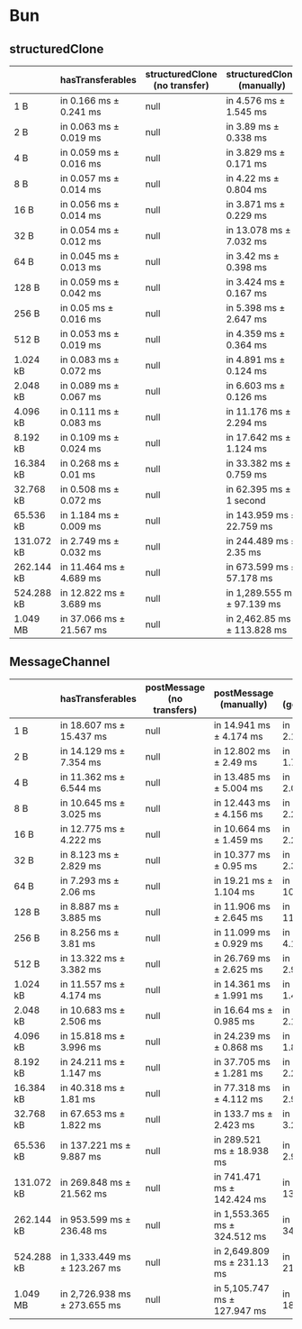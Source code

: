 # Bun

## structuredClone

|            | hasTransferables         | structuredClone (no transfer) | structuredClone (manually)  | structuredClone (getTransferable*) | structuredClone (getTransferables) |
| ---------- | ------------------------ | ----------------------------- | --------------------------- | ---------------------------------- | ---------------------------------- |
| 1 B        | in 0.166 ms ± 0.241 ms   | null                          | in 4.576 ms ± 1.545 ms      | in 9.079 ms ± 4.624 ms             | in 4.988 ms ± 1.851 ms             |
| 2 B        | in 0.063 ms ± 0.019 ms   | null                          | in 3.89 ms ± 0.338 ms       | in 4.063 ms ± 0.324 ms             | in 3.976 ms ± 0.253 ms             |
| 4 B        | in 0.059 ms ± 0.016 ms   | null                          | in 3.829 ms ± 0.171 ms      | in 3.993 ms ± 0.266 ms             | in 3.886 ms ± 0.306 ms             |
| 8 B        | in 0.057 ms ± 0.014 ms   | null                          | in 4.22 ms ± 0.804 ms       | in 10.218 ms ± 2.872 ms            | in 3.939 ms ± 0.313 ms             |
| 16 B       | in 0.056 ms ± 0.014 ms   | null                          | in 3.871 ms ± 0.229 ms      | in 5.368 ms ± 2.673 ms             | in 7.411 ms ± 7.164 ms             |
| 32 B       | in 0.054 ms ± 0.012 ms   | null                          | in 13.078 ms ± 7.032 ms     | in 3.496 ms ± 0.28 ms              | in 5.03 ms ± 3.557 ms              |
| 64 B       | in 0.045 ms ± 0.013 ms   | null                          | in 3.42 ms ± 0.398 ms       | in 3.662 ms ± 0.448 ms             | in 3.496 ms ± 0.241 ms             |
| 128 B      | in 0.059 ms ± 0.042 ms   | null                          | in 3.424 ms ± 0.167 ms      | in 9.917 ms ± 3.095 ms             | in 3.735 ms ± 0.136 ms             |
| 256 B      | in 0.05 ms ± 0.016 ms    | null                          | in 5.398 ms ± 2.647 ms      | in 4.02 ms ± 0.155 ms              | in 5.372 ms ± 3.144 ms             |
| 512 B      | in 0.053 ms ± 0.019 ms   | null                          | in 4.359 ms ± 0.364 ms      | in 4.766 ms ± 0.11 ms              | in 4.434 ms ± 0.127 ms             |
| 1.024 kB   | in 0.083 ms ± 0.072 ms   | null                          | in 4.891 ms ± 0.124 ms      | in 11.678 ms ± 2.792 ms            | in 5.551 ms ± 0.084 ms             |
| 2.048 kB   | in 0.089 ms ± 0.067 ms   | null                          | in 6.603 ms ± 0.126 ms      | in 9.18 ms ± 0.084 ms              | in 8.149 ms ± 0.163 ms             |
| 4.096 kB   | in 0.111 ms ± 0.083 ms   | null                          | in 11.176 ms ± 2.294 ms     | in 14.99 ms ± 0.096 ms             | in 13.651 ms ± 1.152 ms            |
| 8.192 kB   | in 0.109 ms ± 0.024 ms   | null                          | in 17.642 ms ± 1.124 ms     | in 28.914 ms ± 1.733 ms            | in 24.308 ms ± 0.734 ms            |
| 16.384 kB  | in 0.268 ms ± 0.01 ms    | null                          | in 33.382 ms ± 0.759 ms     | in 54.619 ms ± 3.251 ms            | in 48.181 ms ± 2.004 ms            |
| 32.768 kB  | in 0.508 ms ± 0.072 ms   | null                          | in 62.395 ms ± 1 second     | in 104.973 ms ± 5.325 ms           | in 85.585 ms ± 0.461 ms            |
| 65.536 kB  | in 1.184 ms ± 0.009 ms   | null                          | in 143.959 ms ± 22.759 ms   | in 201.519 ms ± 1.078 ms           | in 170.433 ms ± 0.5 ms             |
| 131.072 kB | in 2.749 ms ± 0.032 ms   | null                          | in 244.489 ms ± 2.35 ms     | in 401.752 ms ± 1.948 ms           | in 333.53 ms ± 0.608 ms            |
| 262.144 kB | in 11.464 ms ± 4.689 ms  | null                          | in 673.599 ms ± 57.178 ms   | in 1,055.31 ms ± 111.003 ms        | in 935.462 ms ± 122.829 ms         |
| 524.288 kB | in 12.822 ms ± 3.689 ms  | null                          | in 1,289.555 ms ± 97.139 ms | in 1,861.274 ms ± 54.887 ms        | in 1,501.589 ms ± 113.024 ms       |
| 1.049 MB   | in 37.066 ms ± 21.567 ms | null                          | in 2,462.85 ms ± 113.828 ms | in 3,682.904 ms ± 123.243 ms       | in 3,177.187 ms ± 96.377 ms        |

## MessageChannel

|            | hasTransferables             | postMessage (no transfers) | postMessage (manually)       | postMessage (getTransferable*) | postMessage (getTransferables) |
| ---------- | ---------------------------- | -------------------------- | ---------------------------- | ------------------------------ | ------------------------------ |
| 1 B        | in 18.607 ms ± 15.437 ms     | null                       | in 14.941 ms ± 4.174 ms      | in 14.321 ms ± 2.166 ms        | in 16.34 ms ± 4.379 ms         |
| 2 B        | in 14.129 ms ± 7.354 ms      | null                       | in 12.802 ms ± 2.49 ms       | in 14.169 ms ± 1.728 ms        | in 17.725 ms ± 5.724 ms        |
| 4 B        | in 11.362 ms ± 6.544 ms      | null                       | in 13.485 ms ± 5.004 ms      | in 13.184 ms ± 2.031 ms        | in 16.429 ms ± 3.57 ms         |
| 8 B        | in 10.645 ms ± 3.025 ms      | null                       | in 12.443 ms ± 4.156 ms      | in 12.789 ms ± 2.214 ms        | in 12.44 ms ± 1.179 ms         |
| 16 B       | in 12.775 ms ± 4.222 ms      | null                       | in 10.664 ms ± 1.459 ms      | in 12.485 ms ± 2.246 ms        | in 10.608 ms ± 1.234 ms        |
| 32 B       | in 8.123 ms ± 2.829 ms       | null                       | in 10.377 ms ± 0.95 ms       | in 12.588 ms ± 2.341 ms        | in 10.321 ms ± 1.11 ms         |
| 64 B       | in 7.293 ms ± 2.06 ms        | null                       | in 19.21 ms ± 1.104 ms       | in 28.005 ms ± 10.046 ms       | in 18.971 ms ± 1.977 ms        |
| 128 B      | in 8.887 ms ± 3.885 ms       | null                       | in 11.906 ms ± 2.645 ms      | in 21.62 ms ± 11.943 ms        | in 11.421 ms ± 1.663 ms        |
| 256 B      | in 8.256 ms ± 3.81 ms        | null                       | in 11.099 ms ± 0.929 ms      | in 15.696 ms ± 4.162 ms        | in 11.539 ms ± 1.469 ms        |
| 512 B      | in 13.322 ms ± 3.382 ms      | null                       | in 26.769 ms ± 2.625 ms      | in 27.567 ms ± 2.966 ms        | in 26.676 ms ± 1.983 ms        |
| 1.024 kB   | in 11.557 ms ± 4.174 ms      | null                       | in 14.361 ms ± 1.991 ms      | in 16.032 ms ± 1.461 ms        | in 17.183 ms ± 1.181 ms        |
| 2.048 kB   | in 10.683 ms ± 2.506 ms      | null                       | in 16.64 ms ± 0.985 ms       | in 27.016 ms ± 2.193 ms        | in 19.383 ms ± 1.083 ms        |
| 4.096 kB   | in 15.818 ms ± 3.996 ms      | null                       | in 24.239 ms ± 0.868 ms      | in 33.309 ms ± 1.865 ms        | in 28.192 ms ± 2.464 ms        |
| 8.192 kB   | in 24.211 ms ± 1.147 ms      | null                       | in 37.705 ms ± 1.281 ms      | in 52.169 ms ± 2.296 ms        | in 46.102 ms ± 1.891 ms        |
| 16.384 kB  | in 40.318 ms ± 1.81 ms       | null                       | in 77.318 ms ± 4.112 ms      | in 93.183 ms ± 2.948 ms        | in 87.198 ms ± 3.243 ms        |
| 32.768 kB  | in 67.653 ms ± 1.822 ms      | null                       | in 133.7 ms ± 2.423 ms       | in 178.268 ms ± 3.287 ms       | in 165.29 ms ± 7.323 ms        |
| 65.536 kB  | in 137.221 ms ± 9.887 ms     | null                       | in 289.521 ms ± 18.938 ms    | in 331.142 ms ± 2.951 ms       | in 302.033 ms ± 1.989 ms       |
| 131.072 kB | in 269.848 ms ± 21.562 ms    | null                       | in 741.471 ms ± 142.424 ms   | in 911.22 ms ± 139.284 ms      | in 878.338 ms ± 141.567 ms     |
| 262.144 kB | in 953.599 ms ± 236.48 ms    | null                       | in 1,553.365 ms ± 324.512 ms | in 1,953.538 ms ± 344.735 ms   | in 1,765.412 ms ± 281.419 ms   |
| 524.288 kB | in 1,333.449 ms ± 123.267 ms | null                       | in 2,649.809 ms ± 231.13 ms  | in 3,361.171 ms ± 215.906 ms   | in 3,119.227 ms ± 235.517 ms   |
| 1.049 MB   | in 2,726.938 ms ± 273.655 ms | null                       | in 5,105.747 ms ± 127.947 ms | in 6,255.647 ms ± 181.936 ms   | in 6,209.978 ms ± 423.367 ms   |